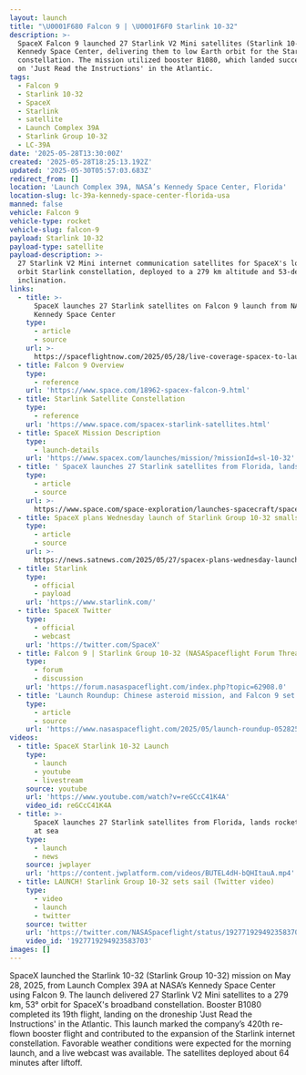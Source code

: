 ```yaml
---
layout: launch
title: "\U0001F680 Falcon 9 | \U0001F6F0 Starlink 10-32"
description: >-
  SpaceX Falcon 9 launched 27 Starlink V2 Mini satellites (Starlink 10-32) from
  Kennedy Space Center, delivering them to low Earth orbit for the Starlink
  constellation. The mission utilized booster B1080, which landed successfully
  on 'Just Read the Instructions' in the Atlantic.
tags:
  - Falcon 9
  - Starlink 10-32
  - SpaceX
  - Starlink
  - satellite
  - Launch Complex 39A
  - Starlink Group 10-32
  - LC-39A
date: '2025-05-28T13:30:00Z'
created: '2025-05-28T18:25:13.192Z'
updated: '2025-05-30T05:57:03.683Z'
redirect_from: []
location: 'Launch Complex 39A, NASA’s Kennedy Space Center, Florida'
location-slug: lc-39a-kennedy-space-center-florida-usa
manned: false
vehicle: Falcon 9
vehicle-type: rocket
vehicle-slug: falcon-9
payload: Starlink 10-32
payload-type: satellite
payload-description: >-
  27 Starlink V2 Mini internet communication satellites for SpaceX's low Earth
  orbit Starlink constellation, deployed to a 279 km altitude and 53-degree
  inclination.
links:
  - title: >-
      SpaceX launches 27 Starlink satellites on Falcon 9 launch from NASA’s
      Kennedy Space Center
    type:
      - article
      - source
    url: >-
      https://spaceflightnow.com/2025/05/28/live-coverage-spacex-to-launch-27-starlink-satellites-on-falcon-9-launch-from-nasas-kennedy-space-center/
  - title: Falcon 9 Overview
    type:
      - reference
    url: 'https://www.space.com/18962-spacex-falcon-9.html'
  - title: Starlink Satellite Constellation
    type:
      - reference
    url: 'https://www.space.com/spacex-starlink-satellites.html'
  - title: SpaceX Mission Description
    type:
      - launch-details
    url: 'https://www.spacex.com/launches/mission/?missionId=sl-10-32'
  - title: ' SpaceX launches 27 Starlink satellites from Florida, lands rocket on ship at sea '
    type:
      - article
      - source
    url: >-
      https://www.space.com/space-exploration/launches-spacecraft/spacex-starlink-10-32-b1080-ksc-jrti
  - title: SpaceX plans Wednesday launch of Starlink Group 10-32 smallsats
    type:
      - article
      - source
    url: >-
      https://news.satnews.com/2025/05/27/spacex-plans-wednesday-launch-of-starlink-group-10-32-smallsats/
  - title: Starlink
    type:
      - official
      - payload
    url: 'https://www.starlink.com/'
  - title: SpaceX Twitter
    type:
      - official
      - webcast
    url: 'https://twitter.com/SpaceX'
  - title: Falcon 9 | Starlink Group 10-32 (NASASpaceflight Forum Thread)
    type:
      - forum
      - discussion
    url: 'https://forum.nasaspaceflight.com/index.php?topic=62908.0'
  - title: 'Launch Roundup: Chinese asteroid mission, and Falcon 9 set to launch'
    type:
      - article
      - source
    url: 'https://www.nasaspaceflight.com/2025/05/launch-roundup-052825/'
videos:
  - title: SpaceX Starlink 10-32 Launch
    type:
      - launch
      - youtube
      - livestream
    source: youtube
    url: 'https://www.youtube.com/watch?v=reGCcC41K4A'
    video_id: reGCcC41K4A
  - title: >-
      SpaceX launches 27 Starlink satellites from Florida, lands rocket on ship
      at sea
    type:
      - launch
      - news
    source: jwplayer
    url: 'https://content.jwplatform.com/videos/BUTEL4dH-bQHItauA.mp4'
  - title: LAUNCH! Starlink Group 10-32 sets sail (Twitter video)
    type:
      - video
      - launch
      - twitter
    source: twitter
    url: 'https://twitter.com/NASASpaceflight/status/1927719294923583703'
    video_id: '1927719294923583703'
images: []
---
```

SpaceX launched the Starlink 10-32 (Starlink Group 10-32) mission on May 28, 2025, from Launch Complex 39A at NASA’s Kennedy Space Center using Falcon 9. The launch delivered 27 Starlink V2 Mini satellites to a 279 km, 53° orbit for SpaceX's broadband constellation. Booster B1080 completed its 19th flight, landing on the droneship 'Just Read the Instructions' in the Atlantic. This launch marked the company’s 420th re-flown booster flight and contributed to the expansion of the Starlink internet constellation. Favorable weather conditions were expected for the morning launch, and a live webcast was available. The satellites deployed about 64 minutes after liftoff.
